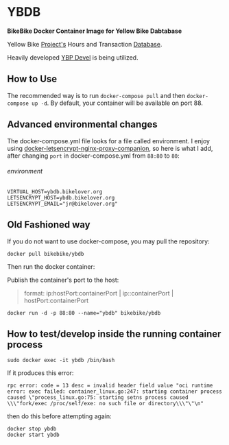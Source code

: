 # YBDB

**BikeBike Docker Container Image for Yellow Bike Dabtabase**

Yellow Bike [Project's](http://austinyellowbike.org) Hours and Transaction [Database](http://austinyellowbike.org/about/special-projects/yellow-bike-hours-and-transaction-database/).

Heavily developed [YBP Devel](https://github.com/fspc/Yellow-Bike-Database/tree/devel) is being utilized.

## How to Use

The recommended way is to run `docker-compose pull` and then `docker-compose up -d`. By default, your container will be available on port 88.

## Advanced environmental changes
The docker-compose.yml file looks for a file called environment.  I enjoy using [docker-letsencrypt-nginx-proxy-companion](https://github.com/JrCs/docker-letsencrypt-nginx-proxy-companion), so here is what I add, after changing `port` in docker-compose.yml from `88:80` to `80`:

###### environment
```
VIRTUAL_HOST=ybdb.bikelover.org
LETSENCRYPT_HOST=ybdb.bikelover.org
LETSENCRYPT_EMAIL="jr@bikelover.org"
```

## Old Fashioned way

If you do not want to use docker-compose, you may pull the repository:

```
docker pull bikebike/ybdb
```

Then run the docker container:

Publish the container's port to the host:

>format: ip:hostPort:containerPort | ip::containerPort | hostPort:containerPort


```
docker run -d -p 88:80 --name="ybdb" bikebike/ybdb
```

## How to test/develop inside the running container process 

```
sudo docker exec -it ybdb /bin/bash
```

If it produces this error:

```
rpc error: code = 13 desc = invalid header field value "oci runtime error: exec failed: container_linux.go:247: starting container process caused \"process_linux.go:75: starting setns process caused \\\"fork/exec /proc/self/exe: no such file or directory\\\"\"\n"
```

then do this before attempting again:


```
docker stop ybdb
docker start ybdb
```
